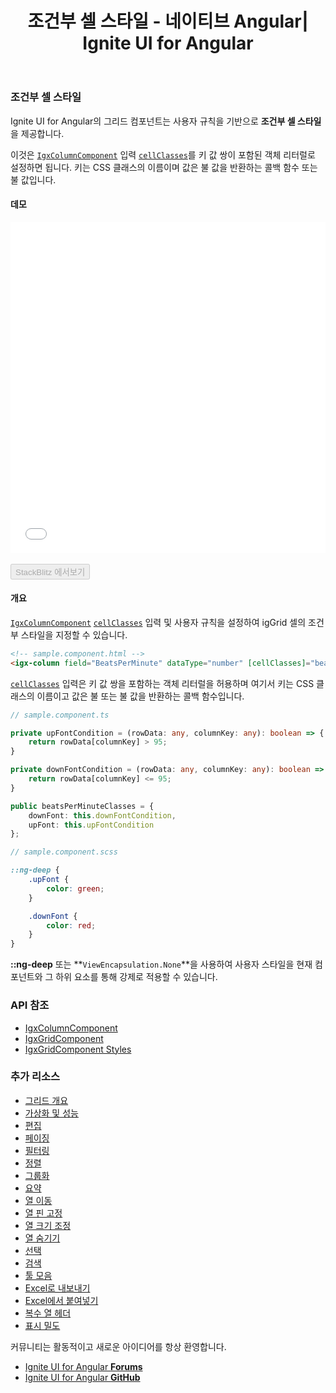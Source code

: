 ﻿---
title: 조건부 셀 스타일 - 네이티브 Angular| Ignite UI for Angular
_description: 조건부 셀 스타일 기능은 사용자 조건에 따라 열 셀 스타일을 지정하는 방법을 제공합니다.
_keywords: Ignite UI for Angular, UI 컨트롤, Angular 위젯, 웹 위젯, UI 위젯, Angular, 네이티브 Angular 컴포넌트 세트 네이티브 Angular 컨트롤, 네이티브 Angular 컴포넌트 라이브러리, Angular 데이터 그리드 컴포넌트, Angular 데이터 그리드 컨트롤, 네이티브 Angular 컴포넌트, Angular 그리드 컴포넌트, Angular 그리드 컨트롤, 셀 스타일, 조건부 서식, 조건부 셀 스타일, Angular 그리드 조건부 열 스타일, Angular 조건부 셀 스타일
_language: kr
---

### 조건부 셀 스타일
Ignite UI for Angular의 그리드 컴포넌트는 사용자 규칙을 기반으로 **조건부 셀 스타일**을 제공합니다. 

이것은 [`IgxColumnComponent`]({environment:angularApiUrl}/classes/igxcolumncomponent.html) 입력 [`cellClasses`]({environment:angularApiUrl}/classes/igxcolumncomponent.html#cellclasses)를 키 값 쌍이 포함된 객체 리터럴로 설정하면 됩니다. 키는 CSS 클래스의 이름이며 값은 불 값을 반환하는 콜백 함수 또는 불 값입니다.

#### 데모

<div class="sample-container loading" style="height:530px">
    <iframe id="cell-styling-sample-iframe" src='{environment:demosBaseUrl}/grid/grid-cell-styling' width="100%" height="100%" seamless frameBorder="0" onload="onSampleIframeContentLoaded(this);"></iframe>
</div>
<br/>
<div>
<button data-localize="stackblitz" disabled class="stackblitz-btn" data-iframe-id="cell-styling-sample-iframe" data-demos-base-url="{environment:demosBaseUrl}">StackBlitz 에서보기</button>
</div>
<div class="divider--half"></div>

#### 개요
[`IgxColumnComponent`]({environment:angularApiUrl}/classes/igxcolumncomponent.html) [`cellClasses`]({environment:angularApiUrl}/classes/igxcolumncomponent.html#cellclasses) 입력 및 사용자 규칙을 설정하여 igGrid 셀의 조건부 스타일을 지정할 수 있습니다.

```html
<!-- sample.component.html -->
<igx-column field="BeatsPerMinute" dataType="number" [cellClasses]="beatsPerMinuteClasses"></igx-column>
```

[`cellClasses`]({environment:angularApiUrl}/classes/igxcolumncomponent.html#cellclasses) 입력은 키 값 쌍을 포함하는 객체 리터럴을 허용하며 여기서 키는 CSS 클래스의 이름이고 값은 불 또는 불 값을 반환하는 콜백 함수입니다.

```typescript
// sample.component.ts

private upFontCondition = (rowData: any, columnKey: any): boolean => {
    return rowData[columnKey] > 95;
}

private downFontCondition = (rowData: any, columnKey: any): boolean => {
    return rowData[columnKey] <= 95;
}

public beatsPerMinuteClasses = {
    downFont: this.downFontCondition,
    upFont: this.upFontCondition
};
```

```scss
// sample.component.scss

::ng-deep {
    .upFont {
        color: green;
    }

    .downFont {
        color: red;
    }
}
```

**::ng-deep** 또는 **`ViewEncapsulation.None`**을 사용하여 사용자 스타일을 현재 컴포넌트와 그 하위 요소를 통해 강제로 적용할 수 있습니다.

### API 참조
<div class="divider--half"></div>

* [IgxColumnComponent]({environment:angularApiUrl}/classes/igxcolumncomponent.html)
* [IgxGridComponent]({environment:angularApiUrl}/classes/igxgridcomponent.html)
* [IgxGridComponent Styles]({environment:sassApiUrl}/index.html#mixin-igx-grid)

### 추가 리소스
<div class="divider--half"></div>

* [그리드 개요](grid.md)
* [가상화 및 성능](grid_virtualization.md)
* [편집](grid_editing.md)
* [페이징](grid_paging.md)
* [필터링](grid_filtering.md)
* [정렬](grid_sorting.md)
* [그룹화](grid_groupby.md)
* [요약](grid_summaries.md)
* [열 이동](grid_column_moving.md)
* [열 핀 고정](grid_column_pinning.md)
* [열 크기 조정](grid_column_resizing.md)
* [열 숨기기](grid_column_hiding.md)
* [선택](grid_selection.md)
* [검색](grid_search.md)
* [툴 모음](grid_toolbar.md)
* [Excel로 내보내기](exporter_excel.md)
* [Excel에서 붙여넣기](grid_paste_excel.md)
* [복수 열 헤더](grid_multi_column_headers.md)
* [표시 밀도](grid_displaydensity.md)

<div class="divider--half"></div>
커뮤니티는 활동적이고 새로운 아이디어를 항상 환영합니다.

* [Ignite UI for Angular **Forums**](https://www.infragistics.com/community/forums/f/ignite-ui-for-angular)
* [Ignite UI for Angular **GitHub**](https://github.com/IgniteUI/igniteui-angular)
